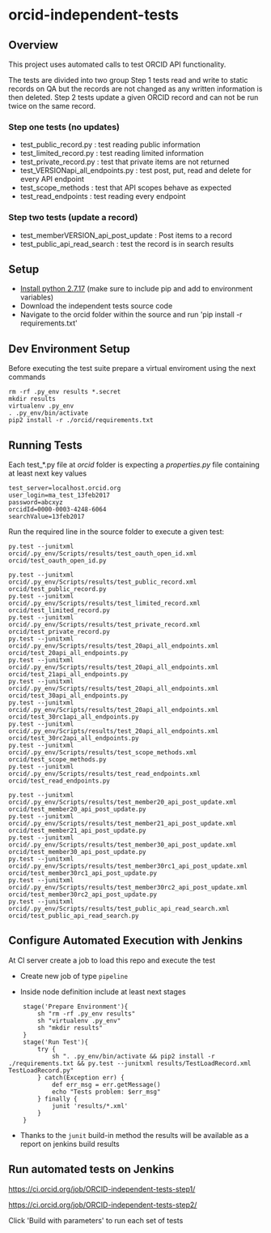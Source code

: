 # orcid-independent-tests

## Overview

This project uses automated calls to test ORCID API functionality.

The tests are divided into two group Step 1 tests read and write to static records on QA but the records are not changed as any written information is then deleted. Step 2 tests update a given ORCID record and can not be run twice on the same record.

### Step one tests (no updates)

* test_public_record.py : test reading public information
* test_limited_record.py : test reading limited information
* test_private_record.py : test that private items are not returned
* test_VERSIONapi_all_endpoints.py : test post, put, read and delete for every API endpoint
* test_scope_methods : test that API scopes behave as expected
* test_read_endpoints : test reading every endpoint

### Step two tests (update a record)
 * test_memberVERSION_api_post_update : Post items to a record
 * test_public_api_read_search : test the record is in search results

## Setup

* [Install python 2.7.17](https://www.python.org/downloads/release/python-2717/) (make sure to include pip and add to environment variables)
* Download the independent tests source code
* Navigate to the orcid folder within the source and run 'pip install -r requirements.txt'

## Dev Environment Setup

Before executing the test suite prepare a virtual enviroment using the next commands

    rm -rf .py_env results *.secret
    mkdir results
    virtualenv .py_env
    . .py_env/bin/activate
    pip2 install -r ./orcid/requirements.txt

## Running Tests

Each test_*.py file at _orcid_ folder is expecting a _properties.py_ file containing at least next key values

    test_server=localhost.orcid.org
    user_login=ma_test_13feb2017
    password=abcxyz
    orcidId=0000-0003-4248-6064
    searchValue=13feb2017

Run the required line in the source folder to execute a given test:
  
    py.test --junitxml orcid/.py_env/Scripts/results/test_oauth_open_id.xml orcid/test_oauth_open_id.py

    py.test --junitxml orcid/.py_env/Scripts/results/test_public_record.xml orcid/test_public_record.py
    py.test --junitxml orcid/.py_env/Scripts/results/test_limited_record.xml orcid/test_limited_record.py
    py.test --junitxml orcid/.py_env/Scripts/results/test_private_record.xml orcid/test_private_record.py
    py.test --junitxml orcid/.py_env/Scripts/results/test_20api_all_endpoints.xml orcid/test_20api_all_endpoints.py
    py.test --junitxml orcid/.py_env/Scripts/results/test_20api_all_endpoints.xml orcid/test_21api_all_endpoints.py
    py.test --junitxml orcid/.py_env/Scripts/results/test_20api_all_endpoints.xml orcid/test_30api_all_endpoints.py
    py.test --junitxml orcid/.py_env/Scripts/results/test_20api_all_endpoints.xml orcid/test_30rc1api_all_endpoints.py
    py.test --junitxml orcid/.py_env/Scripts/results/test_20api_all_endpoints.xml orcid/test_30rc2api_all_endpoints.py
    py.test --junitxml orcid/.py_env/Scripts/results/test_scope_methods.xml orcid/test_scope_methods.py
    py.test --junitxml orcid/.py_env/Scripts/results/test_read_endpoints.xml orcid/test_read_endpoints.py

    py.test --junitxml orcid/.py_env/Scripts/results/test_member20_api_post_update.xml orcid/test_member20_api_post_update.py
    py.test --junitxml orcid/.py_env/Scripts/results/test_member21_api_post_update.xml orcid/test_member21_api_post_update.py
    py.test --junitxml orcid/.py_env/Scripts/results/test_member30_api_post_update.xml orcid/test_member30_api_post_update.py
    py.test --junitxml orcid/.py_env/Scripts/results/test_member30rc1_api_post_update.xml orcid/test_member30rc1_api_post_update.py
    py.test --junitxml orcid/.py_env/Scripts/results/test_member30rc2_api_post_update.xml orcid/test_member30rc2_api_post_update.py
    py.test --junitxml orcid/.py_env/Scripts/results/test_public_api_read_search.xml orcid/test_public_api_read_search.py

## Configure Automated Execution with Jenkins

At CI server create a job to load this repo and execute the test

* Create new job of type `pipeline`

* Inside node definition include at least next stages

```
    stage('Prepare Environment'){
        sh "rm -rf .py_env results"
        sh "virtualenv .py_env"
        sh "mkdir results"
    }
    stage('Run Test'){
        try {
            sh ". .py_env/bin/activate && pip2 install -r ./requirements.txt && py.test --junitxml results/TestLoadRecord.xml TestLoadRecord.py"
        } catch(Exception err) {
            def err_msg = err.getMessage()
            echo "Tests problem: $err_msg"
        } finally {
            junit 'results/*.xml'
        }
    }
```

* Thanks to the `junit` build-in method the results will be available as a report on jenkins build results

## Run automated tests on Jenkins

https://ci.orcid.org/job/ORCID-independent-tests-step1/

https://ci.orcid.org/job/ORCID-independent-tests-step2/

Click 'Build with parameters' to run each set of tests
